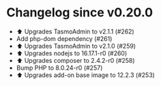 # Changelog since v0.20.0
- ⬆️ Upgrades TasmoAdmin to v2.1.1 (#262) 
- Add php-dom dependency (#261) 
- ⬆️ Upgrades TasmoAdmin to v2.1.0 (#259) 
- ⬆️ Upgrades nodejs to 16.17.1-r0 (#260) 
- ⬆️ Upgrades composer to 2.4.2-r0 (#258) 
- Bump PHP to 8.0.24-r0 (#257) 
- ⬆️ Upgrades add-on base image to 12.2.3 (#253) 
